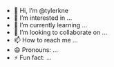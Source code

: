 - 👋 Hi, I’m @tylerkne
- 👀 I’m interested in ...
- 🌱 I’m currently learning ...
- 💞️ I’m looking to collaborate on ...
- 📫 How to reach me ...
- 😄 Pronouns: ...
- ⚡ Fun fact: ...

<!---
tylerkne/tylerkne is a ✨ special ✨ repository because its `README.md` (this file) appears on your GitHub profile.
You can click the Preview link to take a look at your changes.
--->
